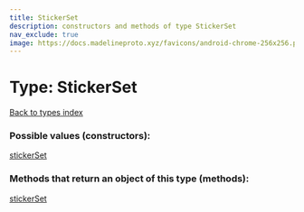 ```yaml
---
title: StickerSet
description: constructors and methods of type StickerSet
nav_exclude: true
image: https://docs.madelineproto.xyz/favicons/android-chrome-256x256.png
---
```

# Type: StickerSet
[Back to types index](index.md)



### Possible values (constructors):

[stickerSet](../constructors/stickerSet.md)  



### Methods that return an object of this type (methods):



[stickerSet](../constructors/stickerSet.md)  

